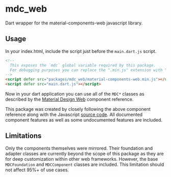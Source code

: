 # mdc_web

Dart wrapper for the material-components-web javascript library.

## Usage

In your index.html, include the script just before the `main.dart.js` script.

```html
<!--
  This exposes the `mdc` global variable required by this package.
  For debugging purposes you can replace the ".min.js" extension with ".js".
-->
<script defer src="packages/mdc_web/material-components-web.min.js"></script>
<script defer src="main.dart.js"></script>
```

Now in your dart application you can use all of the `MDC*` classes as described by the [Material Design Web](https://material.io/develop/web/) component reference.

This package was created by closely following the above component reference along with the Javascript [source code](https://github.com/material-components/material-components-web). All documented component features as well as some undocumented features are included.

## Limitations

Only the components themselves were mirrored. Their foundation and adapter classes are currently beyond the scope of this package as they are for deep customization within other web frameworks. However, the base `MDCFoundation` and `MDCComponent` classes are included. This limitation should not affect 95%+ of use cases.
